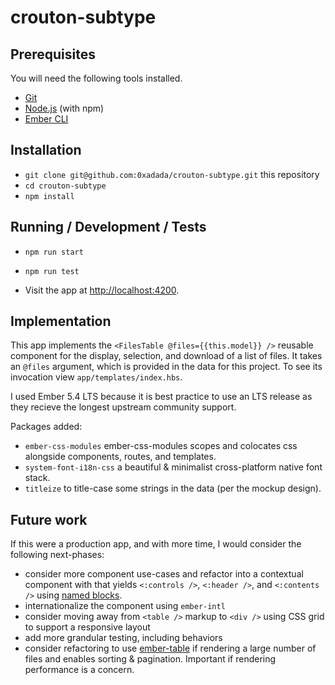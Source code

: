 # crouton-subtype


## Prerequisites

You will need the following tools installed.

* [Git](https://git-scm.com/)
* [Node.js](https://nodejs.org/) (with npm)
* [Ember CLI](https://cli.emberjs.com/release/)

## Installation

* `git clone git@github.com:0xadada/crouton-subtype.git` this repository
* `cd crouton-subtype`
* `npm install`

## Running / Development / Tests

* `npm run start`
* `npm run test`

* Visit the app at [http://localhost:4200](http://localhost:4200).

## Implementation

This app implements the `<FilesTable @files={{this.model}} />` reusable component for the display, selection, and download
of a list of files. It takes an `@files` argument, which is provided in the data for this project. To see its invocation
view `app/templates/index.hbs`.

I used Ember 5.4 LTS because it is best practice to use an LTS release as they recieve the longest upstream community
support.

Packages added:

* `ember-css-modules` ember-css-modules scopes and colocates css alongside components, routes, and templates.
* `system-font-i18n-css` a beautiful & minimalist cross-platform native font stack.
* `titleize` to title-case some strings in the data (per the mockup design).

## Future work

If this were a production app, and with more time, I would consider the following next-phases:

* consider more component use-cases and refactor into a contextual component with that yields `<:controls />`,
  `<:header />`, and `<:contents />` using
  [named blocks](https://api.emberjs.com/ember/release/modules/@glimmer%2Fcomponent#using-blocks).
* internationalize the component using `ember-intl`
* consider moving away from `<table />` markup to `<div />` using CSS grid to support a responsive layout
* add more grandular testing, including behaviors
* consider refactoring to use [ember-table](https://www.npmjs.com/package/ember-table) if rendering a large number of 
  files and enables sorting & pagination. Important if rendering performance is a concern.

